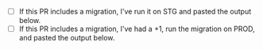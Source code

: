 - [ ] If this PR includes a migration, I've run it on STG and pasted the output
  below.
- [ ] If this PR includes a migration, I've had a +1, run the migration on PROD,
  and pasted the output below.
